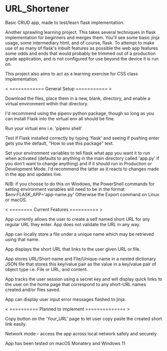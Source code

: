 # URL_Shortener
Basic CRUD app, made to test/learn flask implementation.

Another sprawling learning project. This takes several techniques in flask implementation for beginners and merges them. You'll see some basic jinja usage, some
intermediary html, and of course, flask. To attempt to make use of as many of flask's inbuilt features as possible the web app features some odds and ends that would
probably be trimmed out of a production grade application, and is not configured for use beyond the device it is run on.

This project also aims to act as a learning exercise for CSS class implementation.


< ============ General Setup =========== >

Download the files, place them in a new, blank, directory, and enable a virtual environment within that directory.

I'd recommend using the pipenv python package, though so long as you can install Flask into the virtual env all should be fine.

Run your virtual env i.e. 'pipenv shell'

Test if Flask installed correctly by typing 'flask' and seeing if pushing enter gets you the default, "How to use this package" text.

Set your environment variables to tell flask what app you want it to run when activated (defaults to anything in the main directory called 'app.py' if you don't want
to change anything) and if it should run in Production or Development Mode. I'd recommend the latter as it reacts to changes made in the app and updates live.

N/B: if you choose to do this on Windows, the PowerShell commands for setting environment variables will need to be in the format $env:FLASK_APP='app-name.py'
Otherwise the Export command on Linux or macOS.



< ======== Current Features ========== >

App currently allows the user to create a self named short URL for any regular URL they enter. App does not validate the URL in any way.

App can locally store a file under a unique name which may be retrieved using that name.

App displays the short URL that links to the user given URL or file.

App stores URL/Short-name and File/Unique-name in a nested dictionary JSON file that stores this key/value pair as the value in a key/value pair of object type i.e.
File or URL, and content.

App tracks the user session using a secret key and will display quick links to the user on the home page that correspond to any short-URL names created and/or files
saved.

App can display user input error messages flashed to jinja.



< ========== Planned to implement ============== > 

Copy button on the 'Your_URL' page to let user copy paste the created short link easily.

Network mode - access the app across local network safely and securely





App has been tested on macOS Monatery and Windows 11
